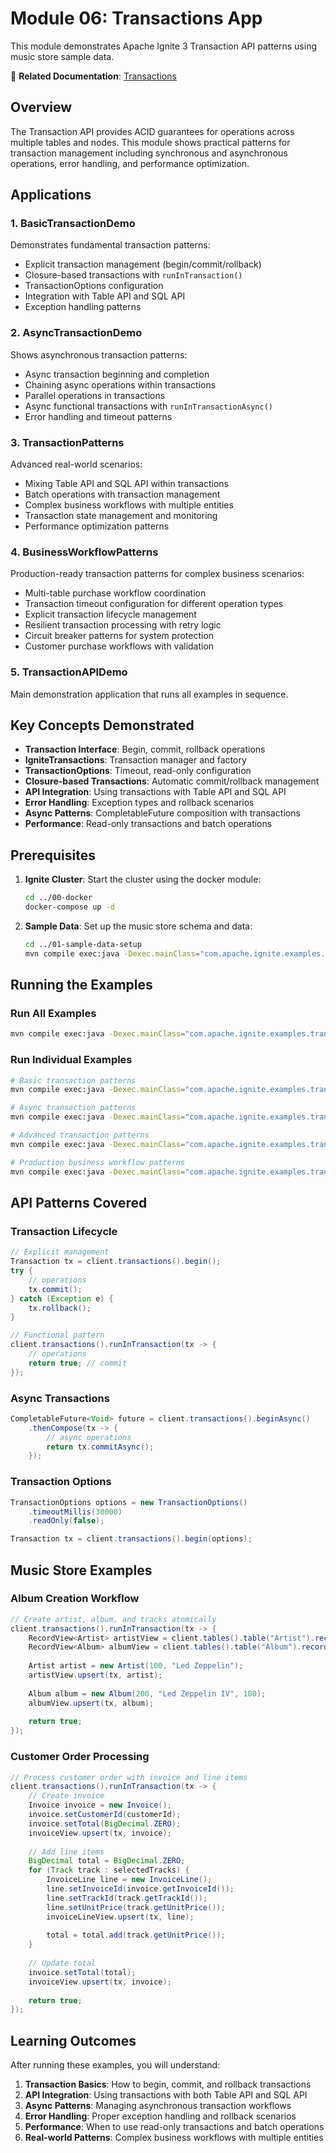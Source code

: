# Module 06: Transactions App

This module demonstrates Apache Ignite 3 Transaction API patterns using music store sample data.

📖 **Related Documentation**: [Transactions](../../docs/04-distributed-operations/01-transaction-fundamentals.md)

## Overview

The Transaction API provides ACID guarantees for operations across multiple tables and nodes. This module shows practical patterns for transaction management including synchronous and asynchronous operations, error handling, and performance optimization.

## Applications

### 1. BasicTransactionDemo

Demonstrates fundamental transaction patterns:

- Explicit transaction management (begin/commit/rollback)
- Closure-based transactions with `runInTransaction()`
- TransactionOptions configuration
- Integration with Table API and SQL API
- Exception handling patterns

### 2. AsyncTransactionDemo  

Shows asynchronous transaction patterns:

- Async transaction beginning and completion
- Chaining async operations within transactions
- Parallel operations in transactions
- Async functional transactions with `runInTransactionAsync()`
- Error handling and timeout patterns

### 3. TransactionPatterns

Advanced real-world scenarios:

- Mixing Table API and SQL API within transactions
- Batch operations with transaction management
- Complex business workflows with multiple entities
- Transaction state management and monitoring
- Performance optimization patterns

### 4. BusinessWorkflowPatterns

Production-ready transaction patterns for complex business scenarios:

- Multi-table purchase workflow coordination
- Transaction timeout configuration for different operation types
- Explicit transaction lifecycle management
- Resilient transaction processing with retry logic
- Circuit breaker patterns for system protection
- Customer purchase workflows with validation

### 5. TransactionAPIDemo

Main demonstration application that runs all examples in sequence.

## Key Concepts Demonstrated

- **Transaction Interface**: Begin, commit, rollback operations
- **IgniteTransactions**: Transaction manager and factory
- **TransactionOptions**: Timeout, read-only configuration
- **Closure-based Transactions**: Automatic commit/rollback management
- **API Integration**: Using transactions with Table API and SQL API
- **Error Handling**: Exception types and rollback scenarios
- **Async Patterns**: CompletableFuture composition with transactions
- **Performance**: Read-only transactions and batch operations

## Prerequisites

1. **Ignite Cluster**: Start the cluster using the docker module:

   ```bash
   cd ../00-docker
   docker-compose up -d
   ```

2. **Sample Data**: Set up the music store schema and data:

   ```bash
   cd ../01-sample-data-setup
   mvn compile exec:java -Dexec.mainClass="com.apache.ignite.examples.setup.app.ProjectInitializationApp"
   ```

## Running the Examples

### Run All Examples

```bash
mvn compile exec:java -Dexec.mainClass="com.apache.ignite.examples.transactions.TransactionAPIDemo"
```

### Run Individual Examples

```bash
# Basic transaction patterns
mvn compile exec:java -Dexec.mainClass="com.apache.ignite.examples.transactions.BasicTransactionDemo"

# Async transaction patterns
mvn compile exec:java -Dexec.mainClass="com.apache.ignite.examples.transactions.AsyncTransactionDemo"

# Advanced transaction patterns
mvn compile exec:java -Dexec.mainClass="com.apache.ignite.examples.transactions.TransactionPatterns"

# Production business workflow patterns
mvn compile exec:java -Dexec.mainClass="com.apache.ignite.examples.transactions.BusinessWorkflowPatterns"
```

## API Patterns Covered

### Transaction Lifecycle

```java
// Explicit management
Transaction tx = client.transactions().begin();
try {
    // operations
    tx.commit();
} catch (Exception e) {
    tx.rollback();
}

// Functional pattern
client.transactions().runInTransaction(tx -> {
    // operations
    return true; // commit
});
```

### Async Transactions

```java
CompletableFuture<Void> future = client.transactions().beginAsync()
    .thenCompose(tx -> {
        // async operations
        return tx.commitAsync();
    });
```

### Transaction Options

```java
TransactionOptions options = new TransactionOptions()
    .timeoutMillis(30000)
    .readOnly(false);

Transaction tx = client.transactions().begin(options);
```

## Music Store Examples

### Album Creation Workflow

```java
// Create artist, album, and tracks atomically
client.transactions().runInTransaction(tx -> {
    RecordView<Artist> artistView = client.tables().table("Artist").recordView(Artist.class);
    RecordView<Album> albumView = client.tables().table("Album").recordView(Album.class);
    
    Artist artist = new Artist(100, "Led Zeppelin");
    artistView.upsert(tx, artist);
    
    Album album = new Album(200, "Led Zeppelin IV", 100);
    albumView.upsert(tx, album);
    
    return true;
});
```

### Customer Order Processing

```java
// Process customer order with invoice and line items
client.transactions().runInTransaction(tx -> {
    // Create invoice
    Invoice invoice = new Invoice();
    invoice.setCustomerId(customerId);
    invoice.setTotal(BigDecimal.ZERO);
    invoiceView.upsert(tx, invoice);
    
    // Add line items
    BigDecimal total = BigDecimal.ZERO;
    for (Track track : selectedTracks) {
        InvoiceLine line = new InvoiceLine();
        line.setInvoiceId(invoice.getInvoiceId());
        line.setTrackId(track.getTrackId());
        line.setUnitPrice(track.getUnitPrice());
        invoiceLineView.upsert(tx, line);
        
        total = total.add(track.getUnitPrice());
    }
    
    // Update total
    invoice.setTotal(total);
    invoiceView.upsert(tx, invoice);
    
    return true;
});
```

## Learning Outcomes

After running these examples, you will understand:

1. **Transaction Basics**: How to begin, commit, and rollback transactions
2. **API Integration**: Using transactions with both Table API and SQL API
3. **Async Patterns**: Managing asynchronous transaction workflows
4. **Error Handling**: Proper exception handling and rollback scenarios
5. **Performance**: When to use read-only transactions and batch operations
6. **Real-world Patterns**: Complex business workflows with multiple entities
